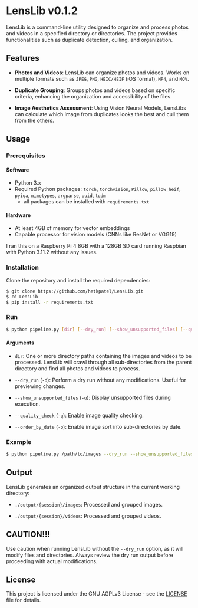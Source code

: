 # LensLib v0.1.2

LensLib is a command-line utility designed to organize and process photos and videos in a specified directory or directories. The project provides functionalities such as duplicate detection, culling, and organization.

## Features

- **Photos and Videos**: LensLib can organize photos and videos. Works on multiple formats such as `JPEG`, `PNG`, `HEIC/HEIF` (iOS format), `MP4`, and `MOV`.

- **Duplicate Grouping**: Groups photos and videos based on specific criteria, enhancing the organization and accessibility of the files.

- **Image Aesthetics Assessment**: Using Vision Neural Models, LensLibs can calculate which image from duplicates looks the best and cull them from the others.

## Usage

### Prerequisites

#### Software

- Python 3.x
- Required Python packages: `torch`, `torchvision`, `Pillow`, `pillow_heif`, `pyiqa`, `mimetypes`, `argparse`, `uuid`, `tqdm`
    - all packages can be installed with `requirements.txt`

#### Hardware

- At least 4GB of memory for vector embeddings
- Capable processor for vision models (CNNs like ResNet or VGG19)

I ran this on a Raspberry Pi 4 8GB with a 128GB SD card running Raspbian with Python 3.11.2 without any issues.

### Installation

Clone the repository and install the required dependencies:

```bash
$ git clone https://github.com/hetkpatel/LensLib.git
$ cd LensLib
$ pip install -r requirements.txt
```

### Run

```bash
$ python pipeline.py [dir] [--dry_run] [--show_unsupported_files] [--quality_check] [--order_by_date]
```

#### Arguments

- `dir`: One or more directory paths containing the images and videos to be processed. LensLib will crawl through all sub-directories from the parent directory and find all photos and videos to process.

- `--dry_run` (`-d`): Perform a dry run without any modifications. Useful for previewing changes.

- `--show_unsupported_files` (`-u`): Display unsupported files during execution.

- `--quality_check` (`-q`): Enable image quality checking.

- `--order_by_date` (`-o`): Enable image sort into sub-directories by date.

### Example

```bash
$ python pipeline.py /path/to/images --dry_run --show_unsupported_files --quality_check --order_by_date
```

## Output

LensLib generates an organized output structure in the current working directory:

- `./output/{session}/images`: Processed and grouped images.
  
- `./output/{session}/videos`: Processed and grouped videos.

## CAUTION!!!

Use caution when running LensLib without the `--dry_run` option, as it will modify files and directories. Always review the dry run output before proceeding with actual modifications.

## License

This project is licensed under the GNU AGPLv3 License - see the [LICENSE](LICENSE) file for details.